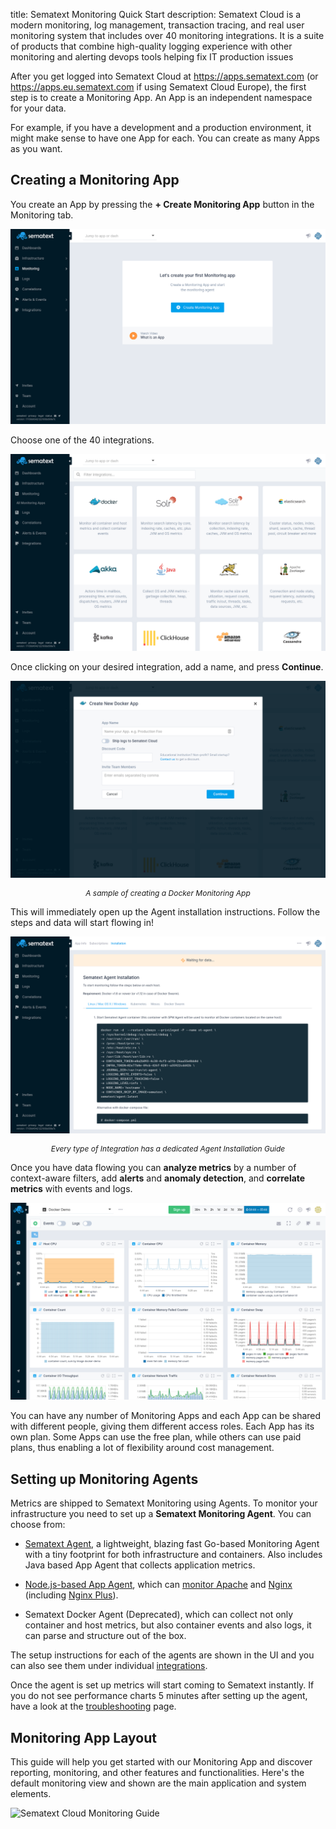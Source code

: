title: Sematext Monitoring Quick Start
description: Sematext Cloud is a modern monitoring, log management, transaction tracing, and real user monitoring system that includes over 40 monitoring integrations. It is a suite of products that combine high-quality logging experience with other monitoring and alerting devops tools helping fix IT production issues

After you get logged into Sematext Cloud at <https://apps.sematext.com> (or <https://apps.eu.sematext.com> if using Sematext Cloud Europe), the first step is to create a Monitoring App. An App is an independent namespace for your data.

For example, if you have a development and a production environment, it might make sense to have one App for each. You can create as many Apps as you want.

## Creating a Monitoring App

You create an App by pressing the **+ Create Monitoring App** button in the Monitoring tab.

![Create a new Monitoring App](../images/guide/monitoring/sematext-monitoring-app-create.png)

Choose one of the 40 integrations.

![Choose Monitoring App Integration](../images/guide/monitoring/monitoring-app-integrations.png)

Once clicking on your desired integration, add a name, and press **Continue**.

![Name Monitoring App Integration](../images/guide/monitoring/name-monitoring-app.png)
<p align="center" style="font-style:italic;font-size:12px;">A sample of creating a Docker Monitoring App</p>

This will immediately open up the Agent installation instructions. Follow the steps and data will start flowing in!

![Install Agent](../images/guide/monitoring/install-monitoring-agent.png)
<p align="center" style="font-style:italic;font-size:12px;">Every type of Integration has a dedicated Agent Installation Guide</p>

Once you have data flowing you can **analyze metrics** by a number of context-aware filters, add **alerts** and **anomaly detection**, and **correlate metrics** with events and logs.

![Monitoring Agent Shipping Data](../images/guide/monitoring/monitoring-agent-shipping.png)

You can have any number of Monitoring Apps and each App can be shared
with different people, giving them different access roles. Each App has its own plan.
Some Apps can use the free plan, while others can use paid plans, thus enabling a lot of flexibility around cost management.

## Setting up Monitoring Agents

Metrics are shipped to Sematext Monitoring using Agents. To monitor your infrastructure you need to set up a **Sematext Monitoring Agent**. You can choose from:

  - [Sematext Agent](../agents/sematext-agent/), a lightweight, blazing
    fast Go-based Monitoring Agent with a tiny footprint for both
    infrastructure and containers. Also includes Java based App Agent that collects application metrics.

  - [Node.js-based App Agent](../agents/node-agent), which can [monitor
    Apache](../integration/apache) and [Nginx](../integration/nginx)
    (including [Nginx Plus](../integration/nginxplus)).

  - Sematext Docker Agent (Deprecated), which can collect not
    only container and host metrics, but also container events and
    also logs, it can parse and structure out of the box.

The setup instructions for each of the agents are shown in the UI and you can also see them under individual [integrations](../integration).

Once the agent is set up metrics will start coming to Sematext
instantly. If you do not see performance charts 5 minutes after setting up the agent, have a
look at the [troubleshooting](./spm-faq) page.

## Monitoring App Layout

This guide will help you get started with our Monitoring App and discover reporting, monitoring, and other features and functionalities. Here's the default monitoring view and shown are the main application and system elements.

![Sematext Cloud Monitoring Guide](https://sematext.com/docs/images/guide/monitoring/sematext-monitoring-guide.png)
